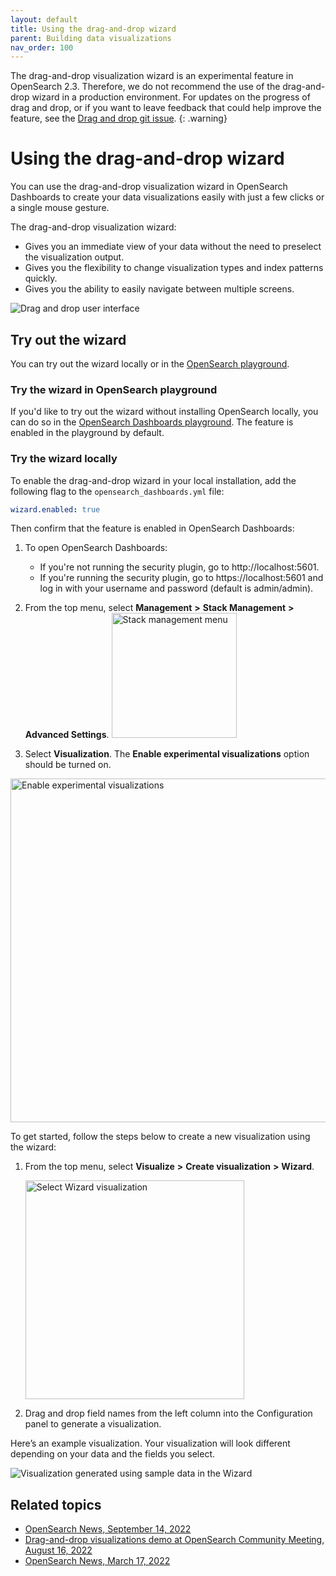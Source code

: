 ```yaml
---
layout: default
title: Using the drag-and-drop wizard
parent: Building data visualizations
nav_order: 100
---
```


The drag-and-drop visualization wizard is an experimental feature in OpenSearch 2.3. Therefore, we do not recommend the use of the drag-and-drop wizard in a production environment. For updates on the progress of drag and drop, or if you want to leave feedback that could help improve the feature, see the [Drag and drop git issue](https://github.com/opensearch-project/OpenSearch-Dashboards/issues/2280). 
{: .warning}

# Using the drag-and-drop wizard

You can use the drag-and-drop visualization wizard in OpenSearch Dashboards to create your data visualizations easily with just a few clicks or a single mouse gesture. 

The drag-and-drop visualization wizard:

* Gives you an immediate view of your data without the need to preselect the visualization output. 
* Gives you the flexibility to change visualization types and index patterns quickly.
* Gives you the ability to easily navigate between multiple screens. 

<img src="{{site.url}}{{site.baseurl}}/images/drag-drop-ui.png" alt="Drag and drop user interface">

## Try out the wizard

You can try out the wizard locally or in the [OpenSearch playground](https://playground.opensearch.org/app/home#/).

### Try the wizard in OpenSearch playground

If you'd like to try out the wizard without installing OpenSearch locally, you can do so in the [OpenSearch Dashboards playground](https://playground.opensearch.org/app/wizard). The feature is enabled in the playground by default. 

### Try the wizard locally

To enable the drag-and-drop wizard in your local installation, add the following flag to the `opensearch_dashboards.yml` file:

```yml
wizard.enabled: true
```

Then confirm that the feature is enabled in OpenSearch Dashboards:

1. To open OpenSearch Dashboards:
    - If you're not running the security plugin, go to http://localhost:5601. 
    - If you're running the security plugin, go to https://localhost:5601 and log in with your username and password (default is admin/admin).

2. From the top menu, select **Management** **>** **Stack Management** **>** **Advanced Settings**.
   <img src="{{site.url}}{{site.baseurl}}/images/stack-management-settings.png" alt="Stack management menu" width="200">

3. Select **Visualization**. The **Enable experimental visualizations** option should be turned on.

<img src="{{site.url}}{{site.baseurl}}/images/enable-experimental-viz.png" alt="Enable experimental visualizations" width="550">

To get started, follow the steps below to create a new visualization using the wizard:

1. From the top menu, select **Visualize** **>** **Create visualization** **>** **Wizard**.

   <img src="{{site.url}}{{site.baseurl}}/images/drag-and-drop-viz-select.png" alt="Select Wizard visualization" width="350">  

1. Drag and drop field names from the left column into the Configuration panel to generate a visualization.

Here’s an example visualization. Your visualization will look different depending on your data and the fields you select.

<img src="{{site.url}}{{site.baseurl}}/images/drag-drop-generated-viz.png" alt="Visualization generated using sample data in the Wizard">

## Related topics

* [OpenSearch News, September 14, 2022](https://opensearch.org/)
* [Drag-and-drop visualizations demo at OpenSearch Community Meeting, August 16, 2022](https://forum.opensearch.org/t/opensearch-community-meeting-2022-0816/10323)
* [OpenSearch News, March 17, 2022](https://opensearch.org/blog/releases/2022/03/launch-announcement-1-3-0/)

